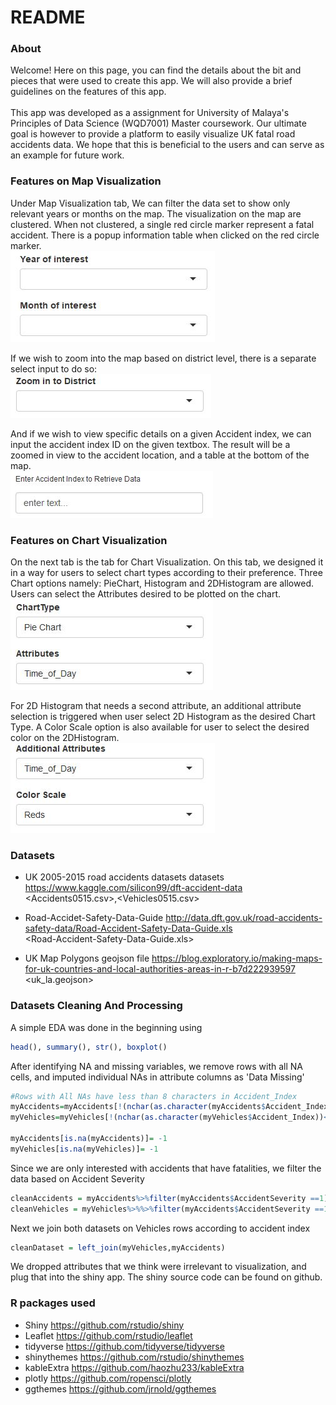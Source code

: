 README
================

### About

Welcome! Here on this page, you can find the details about the bit and pieces that were used to create this app. We will also provide a brief guidelines on the features of this app. <br><br> This app was developed as a assignment for University of Malaya's Principles of Data Science (WQD7001) Master coursework. Our ultimate goal is however to provide a platform to easily visualize UK fatal road accidents data. We hope that this is beneficial to the users and can serve as an example for future work.

### Features on Map Visualization

Under Map Visualization tab, We can filter the data set to show only relevant years or months on the map. The visualization on the map are clustered. When not clustered, a single red circle marker represent a fatal accident. There is a popup information table when clicked on the red circle marker. <br> <img src='Image/Image1.jpg'>

If we wish to zoom into the map based on district level, there is a separate select input to do so:<br> <img src='Image/Image2.jpg'>

And if we wish to view specific details on a given Accident index, we can input the accident index ID on the given textbox. The result will be a zoomed in view to the accident location, and a table at the bottom of the map. <br> <img src='Image/Image3.jpg'>

### Features on Chart Visualization

On the next tab is the tab for Chart Visualization. On this tab, we designed it in a way for users to select chart types according to their preference. Three Chart options namely: PieChart, Histogram and 2DHistogram are allowed. Users can select the Attributes desired to be plotted on the chart. <br> <img src='Image/Image4.jpg'>

For 2D Histogram that needs a second attribute, an additional attribute selection is triggered when user select 2D Histogram as the desired Chart Type. A Color Scale option is also available for user to select the desired color on the 2DHistogram.<br> <img src='Image/Image5.jpg'>

### Datasets

-   UK 2005-2015 road accidents datasets datasets <https://www.kaggle.com/silicon99/dft-accident-data><br> &lt;Accidents0515.csv&gt;,&lt;Vehicles0515.csv&gt;

-   Road-Accidet-Safety-Data-Guide <http://data.dft.gov.uk/road-accidents-safety-data/Road-Accident-Safety-Data-Guide.xls><br> &lt;Road-Accident-Safety-Data-Guide.xls&gt;

-   UK Map Polygons geojson file <https://blog.exploratory.io/making-maps-for-uk-countries-and-local-authorities-areas-in-r-b7d222939597><br> &lt;uk\_la.geojson&gt;

### Datasets Cleaning And Processing

A simple EDA was done in the beginning using

``` r
head(), summary(), str(), boxplot()
```

After identifying NA and missing variables, we remove rows with all NA cells, and imputed individual NAs in attribute columns as 'Data Missing'

``` r
#Rows with All NAs have less than 8 characters in Accident_Index 
myAccidents=myAccidents[!(nchar(as.character(myAccidents$Accident_Index))<8),]
myVehicles=myVehicles[!(nchar(as.character(myVehicles$Accident_Index))<8),]

myAccidents[is.na(myAccidents)]= -1 
myVehicles[is.na(myVehicles)]= -1
```

Since we are only interested with accidents that have fatalities, we filter the data based on Accident Severity

``` r
cleanAccidents = myAccidents%>%filter(myAccidents$AccidentSeverity ==1)
cleanVehicles = myVehicles%>%%>%filter(myAccidents$AccidentSeverity ==1)
```

Next we join both datasets on Vehicles rows according to accident index

``` r
cleanDataset = left_join(myVehicles,myAccidents)
```

We dropped attributes that we think were irrelevant to visualization, and plug that into the shiny app. The shiny source code can be found on github.

### R packages used

-   Shiny <https://github.com/rstudio/shiny>
-   Leaflet <https://github.com/rstudio/leaflet>
-   tidyverse <https://github.com/tidyverse/tidyverse>
-   shinythemes <https://github.com/rstudio/shinythemes>
-   kableExtra <https://github.com/haozhu233/kableExtra>
-   plotly <https://github.com/ropensci/plotly>
-   ggthemes <https://github.com/jrnold/ggthemes>

